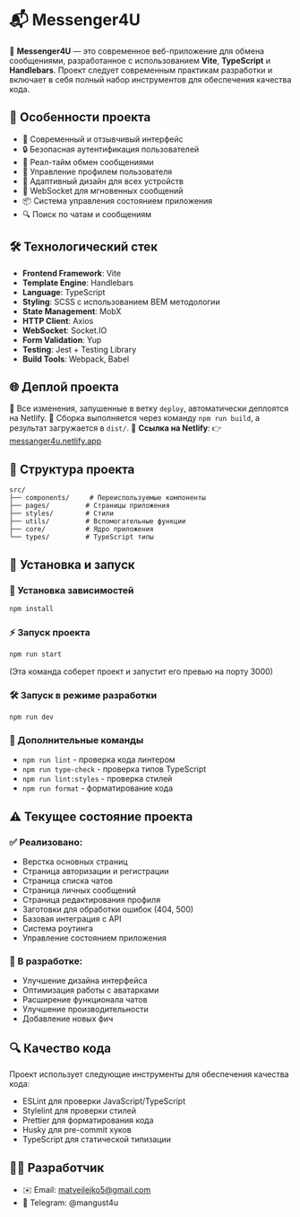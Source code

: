 # 📬 Messenger4U

🚀 **Messenger4U** — это современное веб-приложение для обмена сообщениями, разработанное с использованием **Vite**, **TypeScript** и **Handlebars**. Проект следует современным практикам разработки и включает в себя полный набор инструментов для обеспечения качества кода.

## 🌟 Особенности проекта

- 🎨 Современный и отзывчивый интерфейс
- 🔒 Безопасная аутентификация пользователей
- 💬 Реал-тайм обмен сообщениями
- 👥 Управление профилем пользователя
- 📱 Адаптивный дизайн для всех устройств
- 🔄 WebSocket для мгновенных сообщений
- 📦 Система управления состоянием приложения
- 🔍 Поиск по чатам и сообщениям

## 🛠 Технологический стек

- **Frontend Framework**: Vite
- **Template Engine**: Handlebars
- **Language**: TypeScript
- **Styling**: SCSS с использованием BEM методологии
- **State Management**: MobX
- **HTTP Client**: Axios
- **WebSocket**: Socket.IO
- **Form Validation**: Yup
- **Testing**: Jest + Testing Library
- **Build Tools**: Webpack, Babel

## 🌐 Деплой проекта

🔹 Все изменения, запушенные в ветку `deploy`, автоматически деплоятся на Netlify.
🔹 Сборка выполняется через команду `npm run build`, а результат загружается в `dist/`.
🔗 **Ссылка на Netlify**:
👉 [messanger4u.netlify.app](https://messanger4u.netlify.app)

## 📂 Структура проекта

```
src/
├── components/     # Переиспользуемые компоненты
├── pages/         # Страницы приложения
├── styles/        # Стили
├── utils/         # Вспомогательные функции
├── core/          # Ядро приложения
└── types/         # TypeScript типы
```

## 🚀 Установка и запуск

### 🔧 Установка зависимостей
```bash
npm install
```

### ⚡ Запуск проекта
```bash
npm run start
```
(Эта команда соберет проект и запустит его превью на порту 3000)

### 🛠 Запуск в режиме разработки
```bash
npm run dev
```

### 📝 Дополнительные команды

- `npm run lint` - проверка кода линтером
- `npm run type-check` - проверка типов TypeScript
- `npm run lint:styles` - проверка стилей
- `npm run format` - форматирование кода

## ⚠️ Текущее состояние проекта

### ✅ Реализовано:
- Верстка основных страниц
- Страница авторизации и регистрации
- Страница списка чатов
- Страница личных сообщений
- Страница редактирования профиля
- Заготовки для обработки ошибок (404, 500)
- Базовая интеграция с API
- Система роутинга
- Управление состоянием приложения

### 📝 В разработке:
- Улучшение дизайна интерфейса
- Оптимизация работы с аватарками
- Расширение функционала чатов
- Улучшение производительности
- Добавление новых фич

## 🔍 Качество кода

Проект использует следующие инструменты для обеспечения качества кода:
- ESLint для проверки JavaScript/TypeScript
- Stylelint для проверки стилей
- Prettier для форматирования кода
- Husky для pre-commit хуков
- TypeScript для статической типизации

## 👨‍💻 Разработчик

- ✉️ Email: matvejlejko5@gmail.com
- 💬 Telegram: @mangust4u
